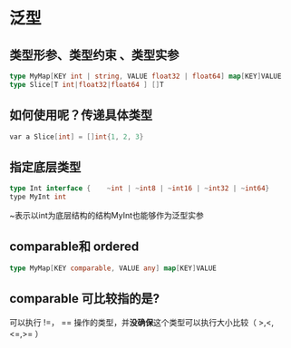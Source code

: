 # 泛型
## 类型形参、类型约束 、类型实参
```go
type MyMap[KEY int | string, VALUE float32 | float64] map[KEY]VALUE  
type Slice[T int|float32|float64 ] []T
```
## 如何使用呢？传递具体类型
```go
​var a Slice[int] = []int{1, 2, 3}
```
## 指定底层类型
```go
type Int interface {    ~int | ~int8 | ~int16 | ~int32 | ~int64}
​type MyInt int
```
~表示以int为底层结构的结构MyInt也能够作为泛型实参
## comparable和 ordered
```go
type MyMap[KEY comparable, VALUE any] map[KEY]VALUE
```
## comparable 可比较指的是?
可以执行 !=， == 操作的类型，并**没确保**这个类型可以执行大小比较（ >,<,<=,>= ）


